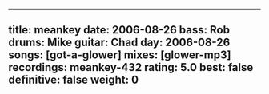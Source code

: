
---
title: meankey
date: 2006-08-26
bass:	Rob
drums:	Mike
guitar:	Chad
day: 2006-08-26
songs: [got-a-glower]
mixes: [glower-mp3]
recordings: meankey-432
rating: 5.0
best: false
definitive: false
weight: 0
---
